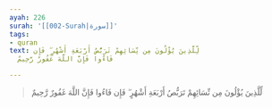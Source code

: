 ```yaml
---
ayah: 226
surah: '[[002-Surah|سورة]]'
tags:
- quran
text: لِّلَّذِينَ يُؤْلُونَ مِن نِّسَائِهِمْ تَرَبُّصُ أَرْبَعَةِ أَشْهُرٍ ۖ فَإِن
  فَاءُوا فَإِنَّ اللَّهَ غَفُورٌ رَّحِيمٌ

---
```

> لِّلَّذِينَ يُؤْلُونَ مِن نِّسَائِهِمْ تَرَبُّصُ أَرْبَعَةِ أَشْهُرٍ ۖ فَإِن فَاءُوا فَإِنَّ اللَّهَ غَفُورٌ رَّحِيمٌ
